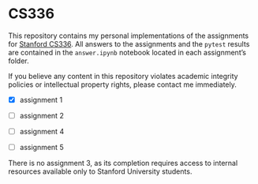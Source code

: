 # CS336

This repository contains my personal implementations of the assignments for [Stanford CS336](https://stanford-cs336.github.io/spring2025/index.html). All answers to the assignments and the `pytest` results are contained in the `answer.ipynb` notebook located in each assignment’s folder.

If you believe any content in this repository violates academic integrity policies or intellectual property rights, please contact me immediately.

- [X] assignment 1
- [ ] assignment 2
- [ ] assignment 4
- [ ] assignment 5


There is no assignment 3, as its completion requires access to internal resources available only to Stanford University students.
